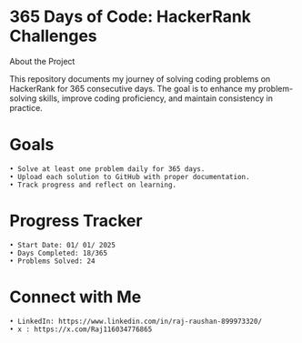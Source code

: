 # 365 Days of Code: HackerRank Challenges

About the Project

This repository documents my journey of solving coding problems on HackerRank for 365 consecutive days. The goal is to enhance my problem-solving skills, improve coding proficiency, and maintain consistency in practice.

# Goals
	• Solve at least one problem daily for 365 days.
 	• Upload each solution to GitHub with proper documentation.
  	• Track progress and reflect on learning.

# Progress Tracker
 	• Start Date: 01/ 01/ 2025
	• Days Completed: 18/365
  	• Problems Solved: 24

# Connect with Me
 	• LinkedIn: https://www.linkedin.com/in/raj-raushan-899973320/
 	• x : https://x.com/Raj116034776865 
  
